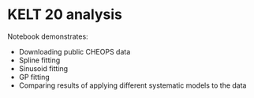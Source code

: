 # KELT 20 analysis

Notebook demonstrates:

- Downloading public CHEOPS data
- Spline fitting
- Sinusoid fitting
- GP fitting
- Comparing results of applying different systematic models to the data

